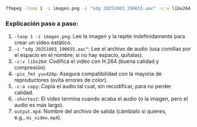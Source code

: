 ```sh
ffmpeg -loop 1 -i imagen.png -i "sdg 20251003_190655.aac" -c:v libx264 -pix_fmt yuv420p -c:a copy -shortest output.mp4
```

### Explicación paso a paso:

1. `-loop 1 -i imagen.png`: Lee la imagen y la repite indefinidamente para crear un video estático.
2. `-i "sdg 20251003_190655.aac"`: Lee el archivo de audio (usa comillas por el espacio en el nombre; si no hay espacio, quítalas).
3. `-c:v libx264`: Codifica el video con H.264 (buena calidad y compresión).
4. `-pix_fmt yuv420p`: Asegura compatibilidad con la mayoría de reproductores (evita errores de color).
5. `-c:a copy`: Copia el audio tal cual, sin recodificar, para no perder calidad.
6. `-shortest`: El video termina cuando acaba el audio (o la imagen, pero el audio es más largo).
7. `output.mp4`: Nombre del archivo de salida (cámbialo si quieres, e.g., `mi_video.mp4`).



